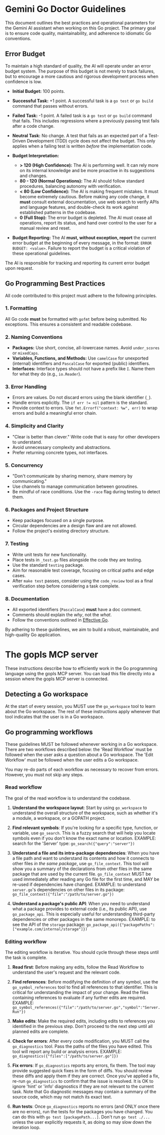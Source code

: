 # Gemini Go Doctor Guidelines

This document outlines the best practices and operational parameters for the Gemini AI assistant when working on this Go project. The primary goal is to ensure code quality, maintainability, and adherence to idiomatic Go conventions.

## Error Budget

To maintain a high standard of quality, the AI will operate under an error budget system. The purpose of this budget is not merely to track failures, but to encourage a more cautious and rigorous development process when confidence is low.

- **Initial Budget:** 100 points.
- **Successful Task:** +1 point. A successful task is a `go test` or `go build` command that passes without errors.
- **Failed Task:** -1 point. A failed task is a `go test` or `go build` command that fails. This includes regressions where a previously passing test fails after a code change.
- **Neutral Task:** No change. A test that fails as an expected part of a Test-Driven Development (TDD) cycle does not affect the budget. This only applies when a failing test is written *before* the implementation code.
- **Budget Interpretation:**
    - **> 120 (High Confidence):** The AI is performing well. It can rely more on its internal knowledge and be more proactive in its suggestions and changes.
    - **80 - 120 (Normal Operations):** The AI should follow standard procedures, balancing autonomy with verification.
    - **< 80 (Low Confidence):** The AI is making frequent mistakes. It must become extremely cautious. Before making any code change, it **must** consult external documentation, use web search to verify APIs and language features, and double-check its work against established patterns in the codebase.
    - **0 (Full Stop):** The error budget is depleted. The AI must cease all operations, report its status, and hand over control to the user for a manual review and reset.

- **Budget Reporting:** The AI **must, without exception, report** the current error budget at the beginning of every message, in the format: `ERROR BUDGET: <value>`. Failure to report the budget is a critical violation of these operational guidelines.

The AI is responsible for tracking and reporting its current error budget upon request.

## Go Programming Best Practices

All code contributed to this project must adhere to the following principles.

### 1. Formatting

All Go code **must** be formatted with `gofmt` before being submitted. No exceptions. This ensures a consistent and readable codebase.

### 2. Naming Conventions

- **Packages:** Use short, concise, all-lowercase names. Avoid `under_scores` or `mixedCaps`.
- **Variables, Functions, and Methods:** Use `camelCase` for unexported (internal) identifiers and `PascalCase` for exported (public) identifiers.
- **Interfaces:** Interface types should not have a prefix like `I`. Name them for what they do (e.g., `io.Reader`).

### 3. Error Handling

- Errors are values. Do not discard errors using the blank identifier (`_`).
- Handle errors explicitly. The `if err != nil` pattern is the standard.
- Provide context to errors. Use `fmt.Errorf("context: %w", err)` to wrap errors and build a meaningful error chain.

### 4. Simplicity and Clarity

- "Clear is better than clever." Write code that is easy for other developers to understand.
- Avoid unnecessary complexity and abstractions.
- Prefer returning concrete types, not interfaces.

### 5. Concurrency

- "Don't communicate by sharing memory, share memory by communicating."
- Use channels to manage communication between goroutines.
- Be mindful of race conditions. Use the `-race` flag during testing to detect them.

### 6. Packages and Project Structure

- Keep packages focused on a single purpose.
- Circular dependencies are a design flaw and are not allowed.
- Follow the project's existing directory structure.

### 7. Testing

- Write unit tests for new functionality.
- Place tests in `_test.go` files alongside the code they are testing.
- Use the standard `testing` package.
- Aim for reasonable test coverage, focusing on critical paths and edge cases.
- After `make test` passes, consider using the `code_review` tool as a final verification step before considering a task complete.

### 8. Documentation

- All exported identifiers (`PascalCase`) **must** have a doc comment.
- Comments should explain the *why*, not the *what*.
- Follow the conventions outlined in [Effective Go](https://go.dev/doc/effective_go).

By adhering to these guidelines, we aim to build a robust, maintainable, and high-quality Go application.
# The gopls MCP server

These instructions describe how to efficiently work in the Go programming language using the gopls MCP server. You can load this file directly into a session where the gopls MCP server is connected.

## Detecting a Go workspace

At the start of every session, you MUST use the `go_workspace` tool to learn about the Go workspace. The rest of these instructions apply whenever that tool indicates that the user is in a Go workspace.

## Go programming workflows

These guidelines MUST be followed whenever working in a Go workspace. There are two workflows described below: the 'Read Workflow' must be followed when the user asks a question about a Go workspace. The 'Edit Workflow' must be followed when the user edits a Go workspace.

You may re-do parts of each workflow as necessary to recover from errors. However, you must not skip any steps.

### Read workflow

The goal of the read workflow is to understand the codebase.

1. **Understand the workspace layout**: Start by using `go_workspace` to understand the overall structure of the workspace, such as whether it's a module, a workspace, or a GOPATH project.

2. **Find relevant symbols**: If you're looking for a specific type, function, or variable, use `go_search`. This is a fuzzy search that will help you locate symbols even if you don't know the exact name or location.
   EXAMPLE: search for the 'Server' type: `go_search({"query":"server"})`

3. **Understand a file and its intra-package dependencies**: When you have a file path and want to understand its contents and how it connects to other files *in the same package*, use `go_file_context`. This tool will show you a summary of the declarations from other files in the same package that are used by the current file. `go_file_context` MUST be used immediately after reading any Go file for the first time, and MAY be re-used if dependencies have changed.
   EXAMPLE: to understand `server.go`'s dependencies on other files in its package: `go_file_context({"file":"/path/to/server.go"})`

4. **Understand a package's public API**: When you need to understand what a package provides to external code (i.e., its public API), use `go_package_api`. This is especially useful for understanding third-party dependencies or other packages in the same monorepo.
   EXAMPLE: to see the API of the `storage` package: `go_package_api({"packagePaths":["example.com/internal/storage"]})`

### Editing workflow

The editing workflow is iterative. You should cycle through these steps until the task is complete.

1. **Read first**: Before making any edits, follow the Read Workflow to understand the user's request and the relevant code.

2. **Find references**: Before modifying the definition of any symbol, use the `go_symbol_references` tool to find all references to that identifier. This is critical for understanding the impact of your change. Read the files containing references to evaluate if any further edits are required.
   EXAMPLE: `go_symbol_references({"file":"/path/to/server.go","symbol":"Server.Run"})`

3. **Make edits**: Make the required edits, including edits to references you identified in the previous step. Don't proceed to the next step until all planned edits are complete.

4. **Check for errors**: After every code modification, you MUST call the `go_diagnostics` tool. Pass the paths of the files you have edited. This tool will report any build or analysis errors.
   EXAMPLE: `go_diagnostics({"files":["/path/to/server.go"]})`

5. **Fix errors**: If `go_diagnostics` reports any errors, fix them. The tool may provide suggested quick fixes in the form of diffs. You should review these diffs and apply them if they are correct. Once you've applied a fix, re-run `go_diagnostics` to confirm that the issue is resolved. It is OK to ignore 'hint' or 'info' diagnostics if they are not relevant to the current task. Note that Go diagnostic messages may contain a summary of the source code, which may not match its exact text.

6. **Run tests**: Once `go_diagnostics` reports no errors (and ONLY once there are no errors), run the tests for the packages you have changed. You can do this with `go test [packagePath...]`. Don't run `go test ./...` unless the user explicitly requests it, as doing so may slow down the iteration loop.


